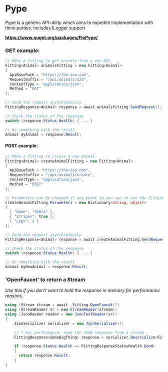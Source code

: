 # Pype
Pype is a generic API utility which aims to expedite implementation with third-parties. Includes ILogger support

**https://www.nuget.org/packages/FloPype/**

### GET example:
```` C#
// Make a fitting to get animals from a zoo API
Fitting<Animal> animalsFitting = new Fitting<Animal>
{
  ApiBasePath = "https://the-zoo.com",
  RequestSuffix = "/api/animals/123",
  ContentType = "application/json",
  Method = "GET"
};

// Send the request asynchronously 
FittingResponse<Animal> response = await animalsFitting.SendRequest();

// Check the status of the response
switch (response.Status.Health) { ... }

// Do something with the result
Animal myAnimal = response.Result;
````

#### POST example:
```` C#
// Make a fitting to create a new animal
Fitting<Animal> createAnimalFitting = new Fitting<Animal>
{
  ApiBasePath = "https://the-zoo.com",
  RequestSuffix = "/api/animals/create",
  ContentType = "application/json",
  Method = "POST"
};

// Parameters can be changed at any point so you can re-use the Fitting
createAnimalFitting.Parameters = new Dictionary<string, object>
{
  { "Name", "Zebra" },
  { "Stripes", true },
  { "Legs", 4 }
};

// Send the request asynchronously 
FittingResponse<Animal> response = await createAnimalFitting.SendRequest();

// Check the status of the response
switch (response.Status.Health) { ... }

// Do something with the result
Animal myNewAnimal = response.Result;
````

### 'OpenFaucet' to return a Stream
*Use this if you don't want to hold the response in memory for performance reasons.*
````C#
using (Stream stream = await _fitting.OpenFaucet())
using (StreamReader sr = new StreamReader(stream))
using (JsonReader reader = new JsonTextReader(sr))
{
    JsonSerializer serializer = new JsonSerializer();

    // * For performance: read the JSON response from a stream
    FittingResponse<SomeBigThing> response = serializer.Deserialize<FittingResponse<SomeBigThing>>(reader);

    if (response.Status.Health == FittingResponseStatusHealth.Good)
    {
      return response.Result;
    }
}
````
